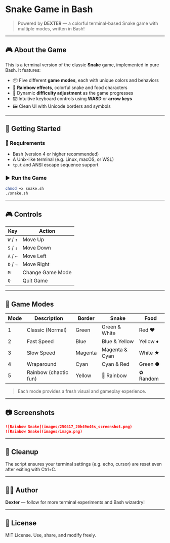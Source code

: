 # Snake Game in Bash

<!-- ![Screenshot](images/screenshot.png) -->

> Powered by **DEXTER** — a colorful terminal-based Snake game with multiple modes, written in Bash!

---

## 🎮 About the Game

This is a terminal version of the classic **Snake** game, implemented in pure Bash. It features:

- 📦 Five different **game modes**, each with unique colors and behaviors
- 🌈 **Rainbow effects**, colorful snake and food characters
- 🧠 Dynamic **difficulty adjustment** as the game progresses
- ⌨️ Intuitive keyboard controls using **WASD** or **arrow keys**
- 🖼️ Clean UI with Unicode borders and symbols

---

## 🚀 Getting Started

### 🧾 Requirements
- Bash (version 4 or higher recommended)
- A Unix-like terminal (e.g. Linux, macOS, or WSL)
- `tput` and ANSI escape sequence support

### ▶️ Run the Game
```bash
chmod +x snake.sh
./snake.sh
```

<!-- > 💡 For best experience, maximize your terminal window. -->

---

## 🎮 Controls
| Key | Action          |
|-----|-----------------|
| `W` / `↑` | Move Up          |
| `S` / `↓` | Move Down        |
| `A` / `←` | Move Left        |
| `D` / `→` | Move Right       |
| `M`       | Change Game Mode |
| `Q`       | Quit Game        |

---

## 🧪 Game Modes
| Mode | Description           | Border  | Snake         | Food        |
|------|-----------------------|---------|---------------|-------------|
| 1    | Classic (Normal)      | Green   | Green & White | Red ♥       |
| 2    | Fast Speed            | Blue    | Blue & Yellow | Yellow ♦    |
| 3    | Slow Speed            | Magenta | Magenta & Cyan| White ★     |
| 4    | Wraparound            | Cyan    | Cyan & Red    | Green ●     |
| 5    | Rainbow (chaotic fun)| Yellow  | 🌈 Rainbow     | ✿ Random    |

> Each mode provides a fresh visual and gameplay experience.


---

## 📷 Screenshots


<!-- (images/250417_20h49m46s_screenshot.png) -->
```md
![Rainbow Snake](images/250417_20h49m46s_screenshot.png)
![Rainbow Snake](images/image.png)
```

---

## 🧹 Cleanup
The script ensures your terminal settings (e.g. echo, cursor) are reset even after exiting with Ctrl+C.

---

## 🧑‍💻 Author
**Dexter** — follow for more terminal experiments and Bash wizardry!

---

## 📜 License
MIT License. Use, share, and modify freely.
